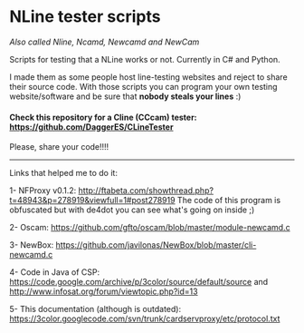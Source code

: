 # NLine tester scripts
*Also called Nline, Ncamd, Newcamd and NewCam*

Scripts for testing that a NLine works or not. Currently in C# and Python.

I made them as some people host line-testing websites and reject to share their source code.
With those scripts you can program your own testing website/software and be sure that **nobody steals your lines** :)

#### Check this repository for a Cline (CCcam) tester: https://github.com/DaggerES/CLineTester

Please, share your code!!!!

---

Links that helped me to do it:

1- NFProxy v0.1.2: http://ftabeta.com/showthread.php?t=48943&p=278919&viewfull=1#post278919
The code of this program is obfuscated but with de4dot you can see what's going on inside ;)

2- Oscam: https://github.com/gfto/oscam/blob/master/module-newcamd.c

3- NewBox: https://github.com/javilonas/NewBox/blob/master/cli-newcamd.c

4- Code in Java of CSP: https://code.google.com/archive/p/3color/source/default/source
and http://www.infosat.org/forum/viewtopic.php?id=13

5- This documentation (although is outdated): https://3color.googlecode.com/svn/trunk/cardservproxy/etc/protocol.txt
